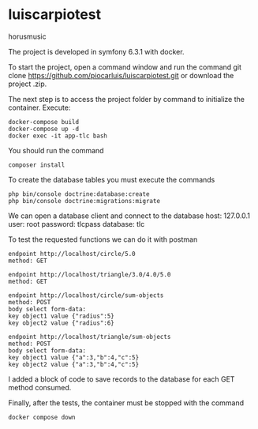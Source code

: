 # luiscarpiotest
horusmusic

The project is developed in symfony 6.3.1 with docker.

To start the project, open a command window and run the command git clone https://github.com/piocarluis/luiscarpiotest.git or download the project .zip.

The next step is to access the project folder by command to initialize the container. Execute:

```
docker-compose build
docker-compose up -d
docker exec -it app-tlc bash
```


You should run the command
```
composer install
```

To create the database tables you must execute the commands
```
php bin/console doctrine:database:create
php bin/console doctrine:migrations:migrate
```

We can open a database client and connect to the database
host: 127.0.0.1
user: root
password: tlcpass
database: tlc

To test the requested functions we can do it with postman
```
endpoint http://localhost/circle/5.0
method: GET

endpoint http://localhost/triangle/3.0/4.0/5.0
method: GET

endpoint http://localhost/circle/sum-objects
method: POST
body select form-data:
key object1 value {"radius":5}
key object2 value {"radius":6}

endpoint http://localhost/triangle/sum-objects
method: POST
body select form-data:
key object1 value {"a":3,"b":4,"c":5}
key object2 value {"a":3,"b":4,"c":5}
```

I added a block of code to save records to the database for each GET method consumed.

Finally, after the tests, the container must be stopped with the command
```
docker compose down
```
